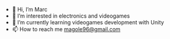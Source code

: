 - 👋 Hi, I’m Marc
- 👀 I’m interested in electronics and videogames
- 🌱 I’m currently learning videogames development with Unity
- 📫 How to reach me magole96@gmail.com

<!---
magloe/magloe is a ✨ special ✨ repository because its `README.md` (this file) appears on your GitHub profile.
You can click the Preview link to take a look at your changes.
--->
